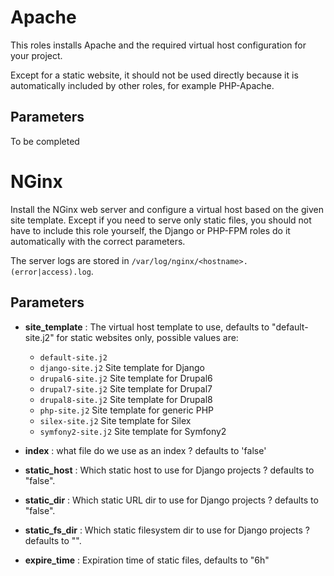 # Apache

This roles installs Apache and the required virtual host configuration for your project.

Except for a static website, it should not be used directly because it is automatically
included by other roles, for example PHP-Apache.

## Parameters

To be completed

# NGinx

Install the NGinx web server and configure a virtual host based on the given site template.
Except if you need to serve only static files, you should not have to include this role
yourself, the Django or PHP-FPM roles do it automatically with the correct parameters.

The server logs are stored in `/var/log/nginx/<hostname>.(error|access).log`.

## Parameters

* **site_template** : The virtual host template to use, defaults to "default-site.j2" for
  static websites only, possible values are:
   - `default-site.j2`
   - `django-site.j2` Site template for Django
   - `drupal6-site.j2` Site template for Drupal6
   - `drupal7-site.j2` Site template for Drupal7
   - `drupal8-site.j2` Site template for Drupal8
   - `php-site.j2` Site template for generic PHP
   - `silex-site.j2` Site template for Silex
   - `symfony2-site.j2` Site template for Symfony2

* **index** : what file do we use as an index ? defaults to 'false'
* **static_host** : Which static host to use for Django projects ? defaults to "false".
* **static_dir** : Which static URL dir to use for Django projects ? defaults to "false".
* **static_fs_dir** : Which static filesystem dir to use for Django projects ? defaults to "".
* **expire_time** : Expiration time of static files, defaults to "6h"

